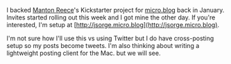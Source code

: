 I backed [Manton Reece](http://www.manton.org)'s Kickstarter project for [micro.blog](http://micro.blog) back in January. Invites started rolling out this week and I got mine the other day. If you're interested, I'm setup at [http://jsorge.micro.blog](http://jsorge.micro.blog).

I'm not sure how I'll use this vs using Twitter but I do have cross-posting setup so my posts become tweets. I'm also thinking about writing a lightweight posting client for the Mac. but we will see.
